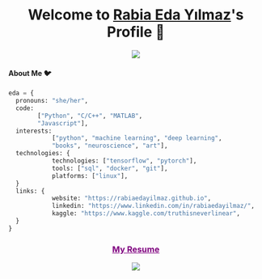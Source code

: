<p align="center">
  <h1 align="center">Welcome to <a href="https://github.com/rabiaedayilmaz">Rabia Eda Yılmaz</a>'s Profile 👋</h1>
</p>

<p align="center">
  <a align="center"><img src="https://bestanimations.com/media/computers/451223912funny-computer-animated-gif-49.gif#.ZCnsJElFa3M.link" /></a>
</p>

#### About Me :bird:
```python
eda = {
  pronouns: "she/her",
  code: 
        ["Python", "C/C++", "MATLAB",
        "Javascript"],
  interests: 
            ["python", "machine learning", "deep learning",
            "books", "neuroscience", "art"],
  technologies: {
            technologies: ["tensorflow", "pytorch"],
            tools: ["sql", "docker", "git"],
            platforms: ["linux"],
  }
  links: {
            website: "https://rabiaedayilmaz.github.io",
            linkedin: "https://www.linkedin.com/in/rabiaedayilmaz/",
            kaggle: "https://www.kaggle.com/truthisneverlinear",
  }
}
```
<h3 align="center">
<a href="https://github.com/rabiaedayilmaz/rabiaedayilmaz/blob/main/rabia_eda_yilmaz_cv.pdf" style="color:purple;">My Resume</a>
</h3>

<p align="center">
<img align="center" src="https://media.tenor.com/5QHHcRTEe0EAAAAC/opening-pc.gif">
</p>
